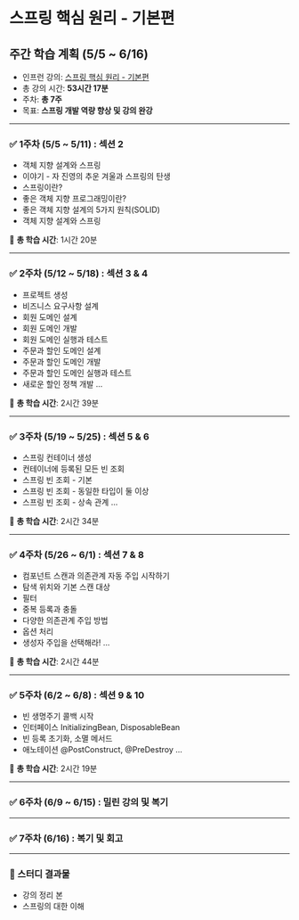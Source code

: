 # 스프링 핵심 원리 - 기본편

## 주간 학습 계획 (5/5 ~ 6/16)

- 인프런 강의: [스프링 핵심 원리 - 기본편](https://www.inflearn.com/course/%EC%8A%A4%ED%94%84%EB%A7%81-%ED%95%B5%EC%8B%AC-%EC%9B%90%EB%A6%AC-%EA%B8%B0%EB%B3%B8%ED%8E%B8/dashboard)
- 총 강의 시간: **53시간 17분**
- 주차: **총 7주**
- 목표: **스프링 개발 역량 향상 및 강의 완강**

---

### ✅ 1주차 (5/5 ~ 5/11) : 섹션 2

- 객체 지향 설계와 스프링
- 이야기 - 자 진영의 추운 겨울과 스프링의 탄생
- 스프링이란?
- 좋은 객체 지향 프로그래밍이란?
- 좋은 객체 지향 설계의 5가지 원칙(SOLID)
- 객체 지향 설계와 스프링

📌 **총 학습 시간**: 1시간 20분

---

### ✅ 2주차 (5/12 ~ 5/18) : 섹션 3 & 4

- 프로젝트 생성
- 비즈니스 요구사항 설계
- 회원 도메인 설계
- 회원 도메인 개발
- 회원 도메인 실행과 테스트
- 주문과 할인 도메인 설계
- 주문과 할인 도메인 개발
- 주문과 할인 도메인 실행과 테스트
- 새로운 할인 정책 개발 
...

📌 **총 학습 시간**: 2시간 39분

---

### ✅ 3주차 (5/19 ~ 5/25) : 섹션 5 & 6

- 스프링 컨테이너 생성
- 컨테이너에 등록된 모든 빈 조회
- 스프링 빈 조회 - 기본
- 스프링 빈 조회 - 동일한 타입이 둘 이상
- 스프링 빈 조회 - 상속 관계
...

📌 **총 학습 시간**: 2시간 34분

---

### ✅ 4주차 (5/26 ~ 6/1) : 섹션 7 & 8

- 컴포넌트 스캔과 의존관계 자동 주입 시작하기
- 탐색 위치와 기본 스캔 대상
- 필터
- 중복 등록과 충돌
- 다양한 의존관계 주입 방법
- 옵션 처리
- 생성자 주입을 선택해라!
...

📌 **총 학습 시간**: 2시간 44분

---

### ✅ 5주차 (6/2 ~ 6/8) : 섹션 9 & 10

- 빈 생명주기 콜백 시작
- 인터페이스 InitializingBean, DisposableBean
- 빈 등록 초기화, 소멸 메서드
- 애노테이션 @PostConstruct, @PreDestroy
...

📌 **총 학습 시간**: 2시간 19분

---

### ✅ 6주차 (6/9 ~ 6/15) : 밀린 강의 및 복기

---

### ✅ 7주차 (6/16) : 복기 및 회고

---

### 🎯 스터디 결과물

- 강의 정리 본
- 스프링의 대한 이해